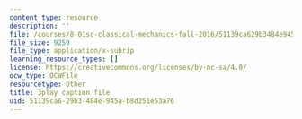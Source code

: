 ```yaml
---
content_type: resource
description: ''
file: /courses/8-01sc-classical-mechanics-fall-2016/51139ca629b3484e945ab8d251e53a76_ZBlHexE8m6A.srt
file_size: 9259
file_type: application/x-subrip
learning_resource_types: []
license: https://creativecommons.org/licenses/by-nc-sa/4.0/
ocw_type: OCWFile
resourcetype: Other
title: 3play caption file
uid: 51139ca6-29b3-484e-945a-b8d251e53a76
---
```

